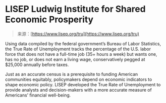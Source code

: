 <!--yml
category: 未分类
date: 2024-05-27 14:30:48
-->

# LISEP Ludwig Institute for Shared Economic Prosperity

> 来源：[https://www.lisep.org/tru](https://www.lisep.org/tru)

Using data compiled by the federal government’s Bureau of Labor Statistics, the True Rate of Unemployment tracks the percentage of the U.S. labor force that does not have a full-time job (35+ hours a week) but wants one, has no job, or does not earn a living wage, conservatively pegged at $25,000 annually before taxes.

Just as an accurate census is a prerequisite to funding American communities equitably, policymakers depend on economic indicators to shape economic policy. LISEP developed the True Rate of Unemployment to provide analysts and decision-makers with a more accurate measure of Americans’ financial well-being.
